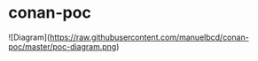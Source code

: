 # conan-poc

![Diagram]\(https://raw.githubusercontent.com/manuelbcd/conan-poc/master/poc-diagram.png) 
